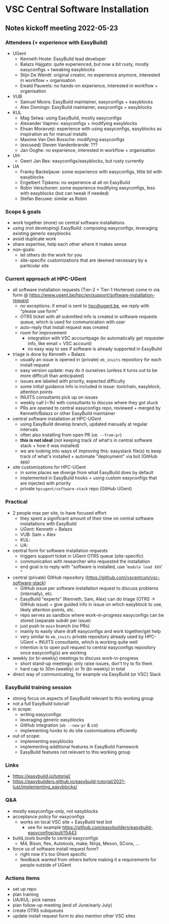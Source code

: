 # VSC Central Software Installation

## Notes kickoff meeting 2022-05-23

### Attendees (+ experience with EasyBuild)

- UGent
    - Kenneth Hoste: EasyBuild lead developer
    - Balazs Hajgato: quite experienced, but now a bit rusty, mostly easyconfigs + tweaking easyblocks
    - Stijn De Weirdt: original creator, no experience anymore, interested in workflow + organisation
    - Ewald Pauwels: no hands-on experience, interested in workflow + organisation
- VUB
    - Samuel Moors: EasyBuild maintainer, easyconfigs + easyblocks
    - Alex Domingo: EasyBuild maintainer, easyconfigs + easyblocks
- KUL
    - Mag Selwa: using EasyBuild, mostly easyconfigs
    - Alexander Vapirev: easyconfigs + modifying easyblocks
    - Ehsan Moravveji: experience with using easyconfigs, easyblocks as inspiration as for manual installs
    - Maxime Van Den Bossche: modifying easyconfigs
    - (excused) Steven Vandenbrande: ???
    - Jan Ooghe: no experience, interested in workflow + organisation
- UH:
    - Geert Jan Bex: easyconfigs/easyblocks, but rusty currently
- UA
    - Franky Backeljauw: some experience with easyconfigs, little bit with easyblocks
    - Engelbert Tijskens: no experience at all on EasyBuild
    - Robin Verschoren: some experience modifying easyconfigs, less with easyblocks (but can tweak if needed)
    - Stefan Becuwe: similar as Robin

### Scope & goals

- work together (more) on central software installations
- *using* (not developing) EasyBuild: composing easyconfigs, leveraging existing generic easyblocks
- avoid duplicate work
- share expertise, help each other where it makes sense
- non-goals:
    - let others do the work for you
    - site-specific customizations that are deemed necessary by a particular site

### Current approach at HPC-UGent

- all software installation requests (Tier-2 + Tier-1 Hortense) come in via form @ https://www.ugent.be/hpc/en/support/software-installation-request
    - no exceptions: if email is sent to hpc@ugent.be, we reply with "please use form"
    - OTRS ticket with all submitted info is created in software requests queue, which is used for communication with user
    - auto-reply that install request was created
    - room for improvement
        - integration with VSC accountpage (to automatically get requester info, like email + VSC account)
        - no easy way to see if software is already supported in EasyBuild
- triage is done by Kenneth + Balazs
    - usually an issue is opened in (private) `eb_inuits` repository for each install request
    - easy version update: may do it ourselves (unless it turns out to be more difficult than anticipated)
    - issues are labeled with priority, expected difficulty
    - some initial guidance info is included in issue: toolchain, easyblock, attention points
    - INUITS consultants pick up on issues
    - weekly call (~1h) with consultants to discuss where they got stuck
    - PRs are opened to central easyconfigs repo, reviewed + merged by Kenneth/Balazs or other EasyBuild maintainer
- central software installation at HPC-UGent
    - using EasyBuild develop branch, updated manually at regular intervals
    - often also installing from open PR (`eb --from-pr`)
    - **this is not ideal** (not keeping track of what's in central software stack + how it was installed)
    - we are looking into ways of improving this: easystack file(s) to keep track of what's installed + automate "deployment" via bot (GitHub app)
- site customizations for HPC-UGent
    - in some places we diverge from what EasyBuild does by default
    - implemented in EasyBuild hooks + using custom easyconfigs that are injected with priority
    - private `hpcugent/software-stack` repo (GitHub UGent)

### Practical

- 2 people max per site, to have focused effort
    - they spent a significant amount of their time on central software installations with EasyBuild
    - UGent: Kenneth + Balazs
    - VUB: Sam + Alex
    - KUL:
    - UA:
- central form for software installation requests
    - triggers support ticket in UGent OTRS queue (site-specific)
    - communication with researcher who requested the installation
    - end goal is to reply with "software is installed, use '`module load XXX`' "
- central (private) GitHub repository (https://github.com/vscentrum/vsc-software-stack)
    - GitHub issue per software installation request to discuss problems (internally), etc.
    - EasyBuild "experts" (Kenneth, Sam, Alex) can do triage (OTRS -> GitHub issue) + give guided info in issue on which easyblock to use, likely attention points, etc.
    - repo serves as sandbox where work-in-progress easyconfigs can be stored (separate subdir per issue)
    - just push to `main` branch (no PRs)
    - mainly to easily share draft easyconfigs and work together/get help
    - very similar to `eb_inuits` private repository already used by HPC-UGent + INUITS consultants, which is working quite well
    - intention is to open pull request to central easyconfigs repository once easyconfig(s) are working
- weekly (or bi-weekly) meetings to discuss work-in-progress
    - short stand-up meetings: only raise issues, don't try to fix them
    - hard cap to 30m (weekly) or 1h (bi-weekly) in total
- direct way of communicating, for example via EasyBuild (or VSC) Slack

### EasyBuild training session

- strong focus on aspects of EasyBuild relevant to this working group
- not a full EasyBuild tutorial!
- in scope:
    - writing easyconfigs
    - leveraging generic easyblocks
    - GitHub integration (`eb --new-pr` & co)
    - implementing hooks to do site customisations efficiently
- out of scope:
    - implementing easyblocks
    - implementing additional features in EasyBuild framework
    - EasyBuild features not relevant to this working group

### Links

- https://easybuild.io/tutorial/
- https://easybuilders.github.io/easybuild-tutorial/2021-lust/implementing_easyblocks/

### Q&A

- mostly easyconfigs-only, not easyblocks
- acceptance policy for easyconfigs
    - works on local VSC site + EasyBuild test bot
        - see for example https://github.com/easybuilders/easybuild-easyconfigs/pull/15443
- build_tools bundle to central easyconfigs
    - M4, Bison, flex, Autotools, make, Ninja, Meson, SCons, ...
- force us of software install request form?
    - right now it's too Ghent specific
    - feedback wanted from others before making it a requirements for people outside of UGent

### Actions items

- set up repo
- plan training
- UA/KUL: pick names
- plan follow-up meeting (end of June/early July)
- create OTRS subqueues
- update install request form to also mention other VSC sites
